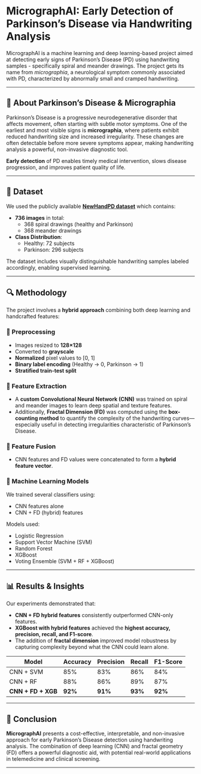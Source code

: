 # MicrographAI: Early Detection of Parkinson’s Disease via Handwriting Analysis

MicrographAI is a machine learning and deep learning-based project aimed at detecting early signs of Parkinson’s Disease (PD) using handwriting samples - specifically spiral and meander drawings. The project gets its name from *micrographia*, a neurological symptom commonly associated with PD, characterized by abnormally small and cramped handwriting.

---

## 🧬 About Parkinson’s Disease & Micrographia

Parkinson’s Disease is a progressive neurodegenerative disorder that affects movement, often starting with subtle motor symptoms. One of the earliest and most visible signs is **micrographia**, where patients exhibit reduced handwriting size and increased irregularity. These changes are often detectable before more severe symptoms appear, making handwriting analysis a powerful, non-invasive diagnostic tool.

**Early detection** of PD enables timely medical intervention, slows disease progression, and improves patient quality of life.

---

## 📂 Dataset

We used the publicly available **[NewHandPD dataset](https://www.kaggle.com/datasets/claytonteybauru/spiral-handpd/data)** which contains:
- **736 images** in total: 
  - 368 spiral drawings (healthy and Parkinson)
  - 368 meander drawings
- **Class Distribution**:
  - Healthy: 72 subjects
  - Parkinson: 296 subjects

The dataset includes visually distinguishable handwriting samples labeled accordingly, enabling supervised learning.

---

## 🔍 Methodology

The project involves a **hybrid approach** combining both deep learning and handcrafted features:

### 🧼 Preprocessing
- Images resized to **128×128**
- Converted to **grayscale**
- **Normalized** pixel values to [0, 1]
- **Binary label encoding** (Healthy → 0, Parkinson → 1)
- **Stratified train-test split**

### 🧠 Feature Extraction
- A **custom Convolutional Neural Network (CNN)** was trained on spiral and meander images to learn deep spatial and texture features.
- Additionally, **Fractal Dimension (FD)** was computed using the **box-counting method** to quantify the complexity of the handwriting curves—especially useful in detecting irregularities characteristic of Parkinson’s Disease.

### 🔗 Feature Fusion
- CNN features and FD values were concatenated to form a **hybrid feature vector**.

### 🤖 Machine Learning Models
We trained several classifiers using:
- CNN features alone
- CNN + FD (hybrid) features

Models used:
- Logistic Regression
- Support Vector Machine (SVM)
- Random Forest
- XGBoost
- Voting Ensemble (SVM + RF + XGBoost)

---

## 📊 Results & Insights

Our experiments demonstrated that:
- **CNN + FD hybrid features** consistently outperformed CNN-only features.
- **XGBoost with hybrid features** achieved the **highest accuracy, precision, recall, and F1-score**.
- The addition of **fractal dimension** improved model robustness by capturing complexity beyond what the CNN could learn alone.

| Model              | Accuracy | Precision | Recall | F1-Score |
|-------------------|----------|-----------|--------|----------|
| CNN + SVM         | 85%      | 83%       | 86%    | 84%      |
| CNN + RF          | 88%      | 86%       | 89%    | 87%      |
| **CNN + FD + XGB**| **92%**  | **91%**   | **93%**| **92%**  |

---

## 🧾 Conclusion

**MicrographAI** presents a cost-effective, interpretable, and non-invasive approach for early Parkinson’s Disease detection using handwriting analysis. The combination of deep learning (CNN) and fractal geometry (FD) offers a powerful diagnostic aid, with potential real-world applications in telemedicine and clinical screening.

---
